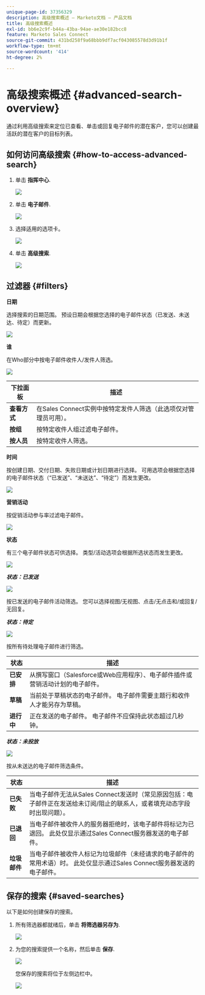 ```yaml
---
unique-page-id: 37356329
description: 高级搜索概述 — Marketo文档 — 产品文档
title: 高级搜索概述
exl-id: bb6e2c9f-b44a-43ba-94ae-ae30e182bcc8
feature: Marketo Sales Connect
source-git-commit: 431bd258f9a68bbb9df7acf043085578d3d91b1f
workflow-type: tm+mt
source-wordcount: '414'
ht-degree: 2%

---
```


# 高级搜索概述 {#advanced-search-overview}

通过利用高级搜索来定位已查看、单击或回复电子邮件的潜在客户，您可以创建最活跃的潜在客户的目标列表。

## 如何访问高级搜索 {#how-to-access-advanced-search}

1. 单击 **指挥中心**.

   ![](assets/one.png)

1. 单击 **电子邮件**.

   ![](assets/two.png)

1. 选择适用的选项卡。

   ![](assets/three.png)

1. 单击 **高级搜索**.

   ![](assets/four.png)

## 过滤器 {#filters}

**日期**

选择搜索的日期范围。 预设日期会根据您选择的电子邮件状态（已发送、未送达、待定）而更新。

![](assets/date.png)

**谁**

在Who部分中按电子邮件收件人/发件人筛选。

![](assets/who.png)

| 下拉面板 | 描述 |
|---|---|
| **查看方式** | 在Sales Connect实例中按特定发件人筛选（此选项仅对管理员可用）。 |
| **按组** | 按特定收件人组过滤电子邮件。 |
| **按人员** | 按特定收件人筛选。 |

**时间**

按创建日期、交付日期、失败日期或计划日期进行选择。 可用选项会根据您选择的电子邮件状态（“已发送”、“未送达”、“待定”）而发生更改。

![](assets/when.png)

**营销活动**

按促销活动参与率过滤电子邮件。

![](assets/campaigns.png)

**状态**

有三个电子邮件状态可供选择。 类型/活动选项会根据所选状态而发生更改。

![](assets/status.png)

***状态：已发送***

![](assets/status-sent.png)

按已发送的电子邮件活动筛选。 您可以选择视图/无视图、点击/无点击和/或回复/无回复。

***状态：待定***

![](assets/status-pending.png)

按所有待处理电子邮件进行筛选。

| 状态 | 描述 |
|---|---|
| **已安排** | 从撰写窗口（Salesforce或Web应用程序）、电子邮件插件或营销活动计划的电子邮件。 |
| **草稿** | 当前处于草稿状态的电子邮件。 电子邮件需要主题行和收件人才能另存为草稿。 |
| **进行中** | 正在发送的电子邮件。 电子邮件不应保持此状态超过几秒钟。 |

***状态：未投放***

![](assets/status-undelivered.png)

按从未送达的电子邮件筛选条件。

| 状态 | 描述 |
|---|---|
| **已失败** | 当电子邮件无法从Sales Connect发送时（常见原因包括：电子邮件正在发送给未订阅/阻止的联系人，或者填充动态字段时出现问题）。 |
| **已退回** | 当电子邮件被收件人的服务器拒绝时，该电子邮件将标记为已退回。 此处仅显示通过Sales Connect服务器发送的电子邮件。 |
| **垃圾邮件** | 当电子邮件被收件人标记为垃圾邮件（未经请求的电子邮件的常用术语）时。 此处仅显示通过Sales Connect服务器发送的电子邮件。 |

## 保存的搜索 {#saved-searches}

以下是如何创建保存的搜索。

1. 所有筛选器都就绪后，单击 **将筛选器另存为**.

   ![](assets/save-search-1.png)

1. 为您的搜索提供一个名称，然后单击 **保存**.

   ![](assets/save-search-2.png)

   您保存的搜索将位于左侧边栏中。

   ![](assets/advanced-search-overview-15.png)
